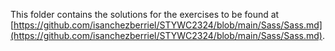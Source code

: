 This folder contains the solutions for the exercises to be found at [https://github.com/isanchezberriel/STYWC2324/blob/main/Sass/Sass.md](https://github.com/isanchezberriel/STYWC2324/blob/main/Sass/Sass.md).